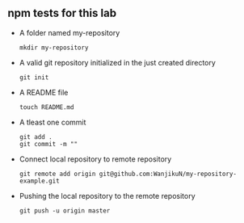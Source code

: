 

## npm tests for this lab

* A folder named my-repository
    ```
    mkdir my-repository
    ```
* A valid git repository initialized in the just created directory
    ```
    git init

    ``` 
* A README file
    ```
    touch README.md
    ```
* A tleast one commit
    ```
    git add .
    git commit -m ""
    ```
* Connect local repository to remote repository
    ```
   git remote add origin git@github.com:WanjikuN/my-repository-example.git 
    ```
* Pushing the local repository to the remote repository
    ```
    git push -u origin master
    ```